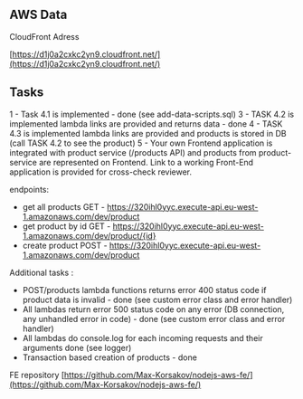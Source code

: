 

## AWS Data

CloudFront Adress

[https://d1j0a2cxkc2yn9.cloudfront.net/](https://d1j0a2cxkc2yn9.cloudfront.net/)

## Tasks

1 - Task 4.1 is implemented - done (see add-data-scripts.sql)
3 - TASK 4.2 is implemented lambda links are provided and returns data - done
4 - TASK 4.3 is implemented lambda links are provided and products is stored in DB (call TASK 4.2 to see the product)
5 - Your own Frontend application is integrated with product service (/products API) and products from product-service are represented on Frontend. Link to a working Front-End application is provided for cross-check reviewer.

endpoints:
  - get all products GET - https://320ihl0yyc.execute-api.eu-west-1.amazonaws.com/dev/product
  - get product by id GET - https://320ihl0yyc.execute-api.eu-west-1.amazonaws.com/dev/product/{id}
  - create product POST - https://320ihl0yyc.execute-api.eu-west-1.amazonaws.com/dev/product


Additional  tasks :

- POST/products lambda functions returns error 400 status code if product data is invalid - done (see custom error class and error handler)
- All lambdas return error 500 status code on any error (DB connection, any unhandled error in code) -  done (see custom error class and error handler)
- All lambdas do console.log for each incoming requests and their arguments done (see logger)
- Transaction based creation of products - done

FE repository
[https://github.com/Max-Korsakov/nodejs-aws-fe/](https://github.com/Max-Korsakov/nodejs-aws-fe/)

